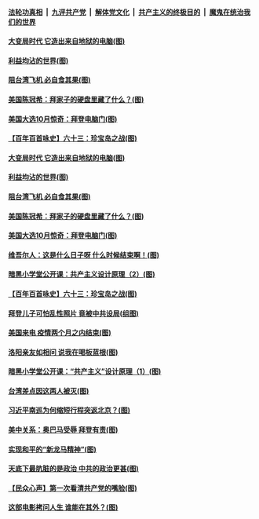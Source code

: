 ####  [法轮功真相](../../../../basic/blob/master/README.md?t=10210431) &nbsp;|&nbsp; [九评共产党](../../../../9ping.md/blob/master/README.md?t=10210431) &nbsp;|&nbsp; [解体党文化](../../../../jtdwh.md/blob/master/README.md?t=10210431)  &nbsp;|&nbsp; [共产主义的终极目的](../../../../gczydzjmd.md/blob/master/README.md?t=10210431) &nbsp;|&nbsp; [魔鬼在统治我们的世界](../../../../mgztzwmdsj.md/blob/master/README.md?t=10210431) 

#### [大变局时代 它造出来自地狱的电脑(图)](../pages/p4/949811.md?t=10210431) 

#### [利益均沾的世界(图)](../pages/p4/949779.md?t=10210431) 

#### [阻台湾飞机 必自食其果(图)](../pages/p4/949776.md?t=10210431) 

#### [美国陈冠希：拜家子的硬盘里藏了什么？(图)](../pages/p4/949774.md?t=10210431) 

#### [美国大选10月惊奇：拜登电脑门(图)](../pages/p4/949772.md?t=10210431) 

#### [【百年百首咏史】六十三：珍宝岛之战(图)](../pages/p4/949761.md?t=10210431) 

#### [大变局时代 它造出来自地狱的电脑(图)](../pages/p4/949811.md?t=10210431) 

#### [利益均沾的世界(图)](../pages/p4/949779.md?t=10210431) 

#### [阻台湾飞机 必自食其果(图)](../pages/p4/949776.md?t=10210431) 

#### [美国陈冠希：拜家子的硬盘里藏了什么？(图)](../pages/p4/949774.md?t=10210431) 

#### [美国大选10月惊奇：拜登电脑门(图)](../pages/p4/949772.md?t=10210431) 

#### [维吾尔人：这是什么日子呀 什么时候结束啊！(图)](../pages/p4/949771.md?t=10210431) 

#### [暗黑小学堂公开课：共产主义设计原理（2）(图)](../pages/p4/949768.md?t=10210431) 

#### [【百年百首咏史】六十三：珍宝岛之战(图)](../pages/p4/949761.md?t=10210431) 

#### [拜登儿子可怕乱性照片 竟被中共设局(组图)](../pages/p4/949631.md?t=10210431) 

#### [美国来电 疫情两个月之内结束(图)](../pages/p4/949656.md?t=10210431) 

#### [洛阳亲友如相问 说我在喝板蓝根(图)](../pages/p4/949653.md?t=10210431) 

#### [暗黑小学堂公开课：“共产主义”设计原理（1）(图)](../pages/p4/949650.md?t=10210431) 

#### [台湾差点因这两人被灭(图)](../pages/p4/949582.md?t=10210431) 


#### [习近平南巡为何缩短行程突返北京？(图)](../pages/p4/949598.md?t=10210431) 

#### [美中关系：奥巴马受辱 拜登有责(图)](../pages/p4/949581.md?t=10210431) 

#### [实现和平的“新龙马精神”(图)](../pages/p4/949587.md?t=10210431) 

#### [天底下最肮脏的是政治 中共的政治更甚(图)](../pages/p4/949579.md?t=10210431) 

#### [【民众心声】第一次看清共产党的嘴脸(图)](../pages/p4/949084.md?t=10210431) 

#### [这部电影拷问人生 谁能在其外？(图)](../pages/p4/949592.md?t=10210431) 


